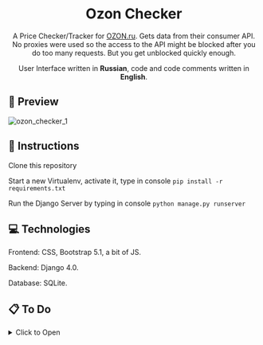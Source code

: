 <div align="center">
  
# Ozon Checker

</div>

<div align="center">

A Price Checker/Tracker for [OZON.ru](ozon.ru). Gets data from their consumer API. No proxies were used so the access to the API might be blocked after you do too many requests. But you get unblocked quickly enough.

User Interface written in **Russian**, code and code comments written in **English**.

</div>

## 🔎 Preview

![ozon_checker_1](https://user-images.githubusercontent.com/86254474/159653407-562ca01a-0a84-4e09-89cc-19566a6480b4.png)

## 📖 Instructions

Clone this repository

Start a new Virtualenv, activate it, type in console `pip install -r requirements.txt`

Run the Django Server by typing in console `python manage.py runserver`

## 💻 Technologies 

Frontend: CSS, Bootstrap 5.1, a bit of JS.

Backend: Django 4.0.

Database: SQLite.

## 📋 To Do

<details>

  <summary>Click to Open</summary>

- [x] Update delete confirm template; 

- [x] Add cancel functionality to delete; 

- [x] Add a discounted items list page/modal; 

</details>
